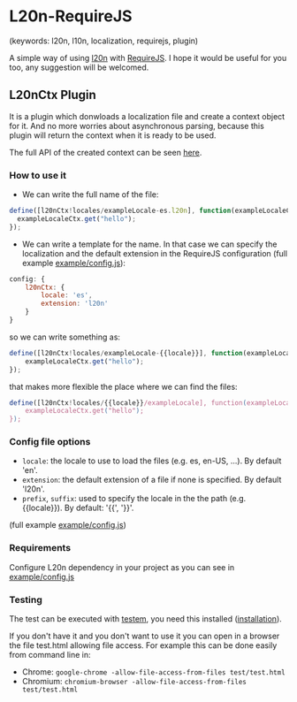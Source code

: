 L20n-RequireJS
==============
(keywords: l20n, l10n, localization, requirejs, plugin)

A simple way of using [l20n](https://github.com/l20n/l20n.js) with [RequireJS](http://requirejs.org/). I hope it would be useful for you too, any suggestion will be welcomed.

## L20nCtx Plugin

It is a plugin which donwloads a localization file and create a context object for it. And no more worries about asynchronous parsing, because this plugin will return the context when it is ready to be used.

The full API of the created context can be seen [here](https://github.com/l20n/l20n.js#the-javascript-api).


### How to use it

* We can write the full name of the file:

```javascript
define([l20nCtx!locales/exampleLocale-es.l20n], function(exampleLocaleCtx){
  exampleLocaleCtx.get("hello");
});
```

* We can write a template for the name. In that case we can specify the localization and the default extension in the RequireJS configuration (full example [example/config.js](https://github.com/fernandogmar/L20n-RequireJS/blob/master/example/config.js)):

```javascript
config: {
	l20nCtx: {
		locale: 'es',
		extension: 'l20n'
	}
}
```

so we can write something as:

```javascript
define([l20nCtx!locales/exampleLocale-{{locale}}], function(exampleLocaleCtx){
	exampleLocaleCtx.get("hello");
});
```

that makes more flexible the place where we can find the files:

```javascript
define([l20nCtx!locales/{{locale}}/exampleLocale], function(exampleLocaleCtx){
	exampleLocaleCtx.get("hello");
});
```

### Config file options

* `locale`: the locale to use to load the files (e.g. es, en-US, ...). By default 'en'.
* `extension`: the default extension of a file if none is specified. By default 'l20n'.
* `prefix`, `suffix`: used to specify the locale in the the path (e.g. {{locale}}). By default: '{{', '}}'.

(full example [example/config.js](https://github.com/fernandogmar/L20n-RequireJS/blob/master/example/config.js))

### Requirements

Configure L20n dependency in your project as you can see in [example/config.js](https://github.com/fernandogmar/L20n-RequireJS/blob/master/example/config.js)


### Testing

The test can be executed with [testem](https://github.com/airportyh/testem), you need this installed ([installation](https://github.com/airportyh/testem#installation)).

If you don't have it and you don't want to use it you can open in a browser the file test.html allowing file access. For example this can be done easily from command line in:

* Chrome:
 `google-chrome -allow-file-access-from-files test/test.html`
* Chromium: 
 `chromium-browser -allow-file-access-from-files test/test.html`
